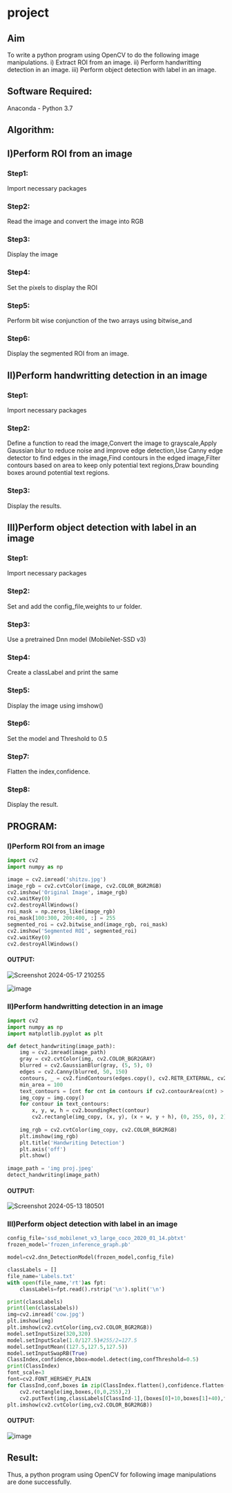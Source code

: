 # project
## Aim
To write a python program using OpenCV to do the following image manipulations.
i) Extract ROI from  an image.
ii) Perform handwritting detection in an image.
iii) Perform object detection with label in an image.
## Software Required:
Anaconda - Python 3.7
## Algorithm:
## I)Perform ROI from an image
### Step1:
Import necessary packages 
### Step2:
Read the image and convert the image into RGB
### Step3:
Display the image
### Step4:
Set the pixels to display the ROI 
### Step5:
Perform bit wise conjunction of the two arrays  using bitwise_and 
### Step6:
Display the segmented ROI from an image.
## II)Perform handwritting detection in an image
### Step1:
Import necessary packages 
### Step2:
Define a function to read the image,Convert the image to grayscale,Apply Gaussian blur to reduce noise and improve edge detection,Use Canny edge detector to find edges in the image,Find contours in the edged image,Filter contours based on area to keep only potential text regions,Draw bounding boxes around potential text regions.
### Step3:
Display the results.
## III)Perform object detection with label in an image
### Step1:
Import necessary packages 
### Step2:
Set and add the config_file,weights to ur folder.
### Step3:
Use a pretrained Dnn model (MobileNet-SSD v3)
### Step4:
Create a classLabel and print the same
### Step5:
Display the image using imshow()
### Step6:
Set the model and Threshold to 0.5
### Step7:
Flatten the index,confidence.
### Step8:
Display the result.

## PROGRAM:
### I)Perform ROI from an image
```python
import cv2
import numpy as np

image = cv2.imread('shitzu.jpg')
image_rgb = cv2.cvtColor(image, cv2.COLOR_BGR2RGB)
cv2.imshow('Original Image', image_rgb)
cv2.waitKey(0)
cv2.destroyAllWindows()
roi_mask = np.zeros_like(image_rgb)
roi_mask[100:300, 200:400, :] = 255  
segmented_roi = cv2.bitwise_and(image_rgb, roi_mask)
cv2.imshow('Segmented ROI', segmented_roi)
cv2.waitKey(0)
cv2.destroyAllWindows()
```
#### OUTPUT:
![Screenshot 2024-05-17 210255](https://github.com/Jerushli/project/assets/120041243/de04aab9-b2f7-424d-9aab-057e1efa9c40)

![image](https://github.com/Jerushli/project/assets/120041243/032e29b9-7202-490a-a4d5-ee06c5e9bb2c)


### II)Perform handwritting detection in an image

```python
import cv2
import numpy as np
import matplotlib.pyplot as plt

def detect_handwriting(image_path):
    img = cv2.imread(image_path)
    gray = cv2.cvtColor(img, cv2.COLOR_BGR2GRAY)
    blurred = cv2.GaussianBlur(gray, (5, 5), 0)
    edges = cv2.Canny(blurred, 50, 150)
    contours, _ = cv2.findContours(edges.copy(), cv2.RETR_EXTERNAL, cv2.CHAIN_APPROX_SIMPLE)
    min_area = 100
    text_contours = [cnt for cnt in contours if cv2.contourArea(cnt) > min_area]
    img_copy = img.copy()
    for contour in text_contours:
        x, y, w, h = cv2.boundingRect(contour)
        cv2.rectangle(img_copy, (x, y), (x + w, y + h), (0, 255, 0), 2)
        
    img_rgb = cv2.cvtColor(img_copy, cv2.COLOR_BGR2RGB)
    plt.imshow(img_rgb)
    plt.title('Handwriting Detection')
    plt.axis('off')
    plt.show()
    
image_path = 'img proj.jpeg'
detect_handwriting(image_path)
```
#### OUTPUT:

![Screenshot 2024-05-13 180501](https://github.com/anbuselvamA/project/assets/119559871/fabe7263-6f87-466c-8d93-a517b0cc374a)

### III)Perform object detection with label in an image

```python
config_file='ssd_mobilenet_v3_large_coco_2020_01_14.pbtxt'
frozen_model='frozen_inference_graph.pb'

model=cv2.dnn_DetectionModel(frozen_model,config_file)

classLabels = []
file_name='Labels.txt'
with open(file_name,'rt')as fpt:
    classLabels=fpt.read().rstrip('\n').split('\n')

print(classLabels)
print(len(classLabels))
img=cv2.imread('cow.jpg')
plt.imshow(img)
plt.imshow(cv2.cvtColor(img,cv2.COLOR_BGR2RGB))
model.setInputSize(320,320)
model.setInputScale(1.0/127.5)#255/2=127.5
model.setInputMean((127.5,127.5,127.5))
model.setInputSwapRB(True)
ClassIndex,confidence,bbox=model.detect(img,confThreshold=0.5)
print(ClassIndex)
font_scale=3
font=cv2.FONT_HERSHEY_PLAIN
for ClassInd,conf,boxes in zip(ClassIndex.flatten(),confidence.flatten(),bbox):
    cv2.rectangle(img,boxes,(0,0,255),2)
    cv2.putText(img,classLabels[ClassInd-1],(boxes[0]+10,boxes[1]+40),font,fontScale=font_scale,color=(255,0,0),thickness=1)
plt.imshow(cv2.cvtColor(img,cv2.COLOR_BGR2RGB))
```

#### OUTPUT:
![image](https://github.com/anbuselvamA/project/assets/119559871/203eb942-7fe0-4fb1-b0be-260d7212e156)

## Result:
Thus, a python program using OpenCV for following image manipulations are done successfully.


